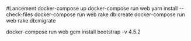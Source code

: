 #Lancement
docker-compose up
docker-compose run web yarn install --check-files
docker-compose run web rake db:create
docker-compose run web rake db:migrate

docker-compose run web gem install bootstrap -v 4.5.2